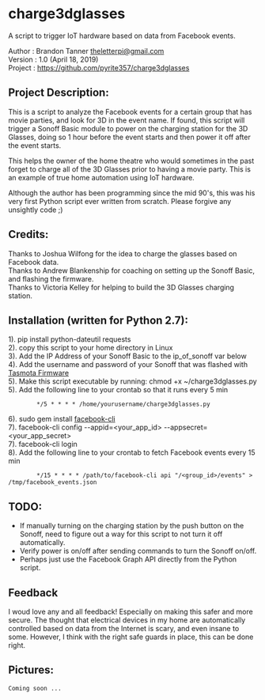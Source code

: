 # charge3dglasses
A script to trigger IoT hardware based on data from Facebook events.

Author  : Brandon Tanner <theletterpi@gmail.com>\
Version : 1.0 (April 18, 2019)\
Project : https://github.com/pyrite357/charge3dglasses

## Project Description:
This is a script to analyze the Facebook events for a certain
group that has movie parties, and look for 3D in the event name.
If found, this script will trigger a Sonoff Basic module to power
on the charging station for the 3D Glasses, doing so 1 hour before the
event starts and then power it off after the event starts.

This helps the owner of the home theatre who would sometimes in the
past forget to charge all of the 3D Glasses prior to having a movie party.
This is an example of true home automation using IoT hardware.

Although the author has been programming since the mid 90's, this was
his very first Python script ever written from scratch. Please forgive
any unsightly code ;)

## Credits:
Thanks to Joshua Wilfong for the idea to charge the glasses based on Facebook data.\
Thanks to Andrew Blankenship for coaching on setting up the Sonoff Basic, and flashing the firmware.\
Thanks to Victoria Kelley for helping to build the 3D Glasses charging station.

## Installation (written for Python 2.7):
   1). pip install python-dateutil requests\
   2). copy this script to your home directory in Linux\
   3). Add the IP Address of your Sonoff Basic to the ip_of_sonoff var below\
   4). Add the username and password of your Sonoff that was flashed with [Tasmota Firmware](https://github.com/arendst/Sonoff-Tasmota)\
   5). Make this script executable by running: chmod +x ~/charge3dglasses.py\
   5). Add the following line to your crontab so that it runs every 5 min
```
        */5 * * * * /home/yourusername/charge3dglasses.py
```
   6). sudo gem install [facebook-cli](https://github.com/specious/facebook-cli)\
   7). facebook-cli config --appid=<your_app_id> --appsecret=<your_app_secret>\
   7). facebook-cli login\
   8). Add the following line to your crontab to fetch Facebook events every 15 min
```
        */15 * * * * /path/to/facebook-cli api "/<group_id>/events" > /tmp/facebook_events.json
```

## TODO:
  * If manually turning on the charging station by the push button on the Sonoff, need to figure out a way for this script to not turn it off automatically.
  * Verify power is on/off after sending commands to turn the Sonoff on/off.
  * Perhaps just use the Facebook Graph API directly from the Python script.

## Feedback
I woud love any and all feedback! Especially on making this safer and more secure. The thought that electrical devices in my home are automatically controlled based on data from the Internet is scary, and even insane to some. However, I think with the right safe guards in place, this can be done right.

## Pictures:
    Coming soon ...
   
